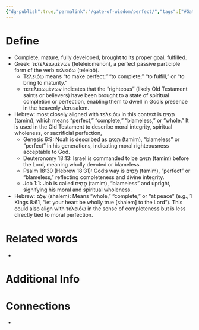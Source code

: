 ```yaml
---
{"dg-publish":true,"permalink":"/gate-of-wisdom/perfect/","tags":["#GateWisdom","#P"]}
---
```


# Define
- Complete, mature, fully developed, brought to its proper goal, fulfilled.
- Greek: τετελειωμένων (teteleiōmenōn), a perfect passive participle form of the verb τελειόω (teleioō).
	- Τελειόω means “to make perfect,” “to complete,” “to fulfill,” or “to bring to maturity.”
	- τετελειωμένων indicates that the “righteous” (likely Old Testament saints or believers) have been brought to a state of spiritual completion or perfection, enabling them to dwell in God’s presence in the heavenly Jerusalem.
- Hebrew: most closely aligned with τελειόω in this context is תָּמִים (tamim), which means “perfect,” “complete,” “blameless,” or “whole.” It is used in the Old Testament to describe moral integrity, spiritual wholeness, or sacrificial perfection,
	- Genesis 6:9: Noah is described as תָּמִים (tamim), “blameless” or “perfect” in his generations, indicating moral righteousness acceptable to God.
	- Deuteronomy 18:13: Israel is commanded to be תָּמִים (tamim) before the Lord, meaning wholly devoted or blameless.
	- Psalm 18:30 (Hebrew 18:31): God’s way is תָּמִים (tamim), “perfect” or “blameless,” reflecting completeness and divine integrity.
	- Job 1:1: Job is called תָּמִים (tamim), “blameless” and upright, signifying his moral and spiritual wholeness.
- Hebrew: שָׁלֵם (shalem): Means “whole,” “complete,” or “at peace” (e.g., 1 Kings 8:61, “let your heart be wholly true [shalem] to the Lord”). This could also align with τελειόω in the sense of completeness but is less directly tied to moral perfection.

# Related words
- 

# Additional Info


# Connections
- 

